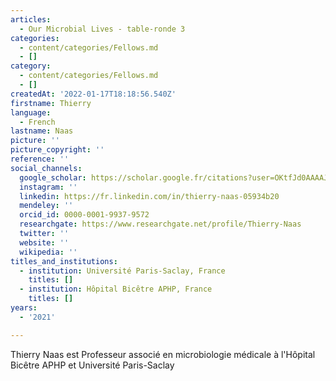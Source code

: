 ```yaml
---
articles:
  - Our Microbial Lives - table-ronde 3
categories:
  - content/categories/Fellows.md
  - []
category:
  - content/categories/Fellows.md
  - []
createdAt: '2022-01-17T18:18:56.540Z'
firstname: Thierry
language:
  - French
lastname: Naas
picture: ''
picture_copyright: ''
reference: ''
social_channels:
  google_scholar: https://scholar.google.fr/citations?user=OKtfJd0AAAAJ&hl=fr
  instagram: ''
  linkedin: https://fr.linkedin.com/in/thierry-naas-05934b20
  mendeley: ''
  orcid_id: 0000-0001-9937-9572
  researchgate: https://www.researchgate.net/profile/Thierry-Naas
  twitter: ''
  website: ''
  wikipedia: ''
titles_and_institutions:
  - institution: Université Paris-Saclay, France
    titles: []
  - institution: Hôpital Bicêtre APHP, France
    titles: []
years:
  - '2021'

---
```

Thierry Naas est Professeur associé en microbiologie médicale à l'Hôpital Bicêtre APHP et Université Paris-Saclay